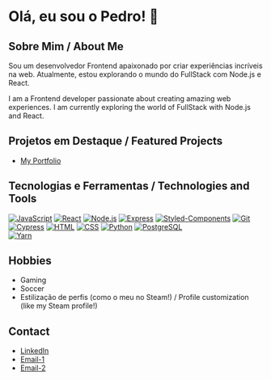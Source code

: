 # Olá, eu sou o Pedro! 👋

## Sobre Mim / About Me

Sou um desenvolvedor Frontend apaixonado por criar experiências incríveis na web. Atualmente, estou explorando o mundo do FullStack com Node.js e React.

I am a Frontend developer passionate about creating amazing web experiences. I am currently exploring the world of FullStack with Node.js and React.

## Projetos em Destaque / Featured Projects

- [My Portfolio](https://pedro-portfolio-pi.vercel.app/)

## Tecnologias e Ferramentas / Technologies and Tools

[![JavaScript](https://img.shields.io/badge/-JavaScript-black?style=flat-square&logo=javascript)](https://developer.mozilla.org/en-US/docs/Web/JavaScript)
[![React](https://img.shields.io/badge/-React-black?style=flat-square&logo=react)](https://reactjs.org/)
[![Node.js](https://img.shields.io/badge/-Node.js-black?style=flat-square&logo=node.js)](https://nodejs.org/)
[![Express](https://img.shields.io/badge/-Express-black?style=flat-square&logo=express)](https://expressjs.com/)
[![Styled-Components](https://img.shields.io/badge/-Styled--Components-black?style=flat-square&logo=styled-components)](https://styled-components.com/)
[![Git](https://img.shields.io/badge/-Git-black?style=flat-square&logo=git)](https://git-scm.com/)
[![Cypress](https://img.shields.io/badge/-Cypress-black?style=flat-square&logo=cypress)](https://www.cypress.io/)
[![HTML](https://img.shields.io/badge/-HTML5-black?style=flat-square&logo=html5)](https://developer.mozilla.org/en-US/docs/Web/HTML)
[![CSS](https://img.shields.io/badge/-CSS3-black?style=flat-square&logo=css3)](https://developer.mozilla.org/en-US/docs/Web/CSS)
[![Python](https://img.shields.io/badge/-Python-black?style=flat-square&logo=python)](https://www.python.org/)
[![PostgreSQL](https://img.shields.io/badge/-PostgreSQL-black?style=flat-square&logo=postgresql)](https://www.postgresql.org/)  
[![Yarn](https://img.shields.io/badge/-Yarn-black?style=flat-square&logo=yarn)](https://yarnpkg.com/)  



## Hobbies 

- Gaming
- Soccer
- Estilização de perfis (como o meu no Steam!) / Profile customization (like my Steam profile!)

## Contact 

- [LinkedIn](https://www.linkedin.com/in/pedro-cafe/)
- [Email-1](pedrofreitas_ph@hotmail.com)
- [Email-2](pedrofreitasph49@gmail.com )


